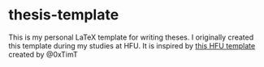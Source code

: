 # thesis-template

This is my personal LaTeX template for writing theses. I originally created this template during my studies at HFU. It
is inspired by 
[this HFU template](https://www.overleaf.com/latex/templates/hfu-latex-thesis-template-english/cnkwyjpgjqnv) created by
@0xTimT